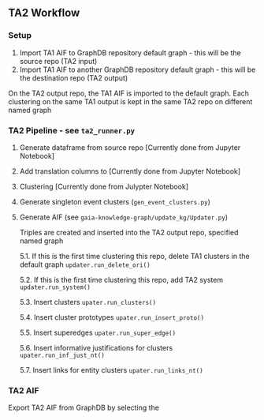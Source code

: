 ## TA2 Workflow
### Setup
1. Import TA1 AIF to GraphDB repository default graph - this will be the source repo (TA2 input)
2. Import TA1 AIF to another GraphDB repository default graph - this will be the destination repo (TA2 output)

On the TA2 output repo, the TA1 AIF is imported to the default graph.
Each clustering on the same TA1 output is kept in the same TA2 repo on different named graph

### TA2 Pipeline - see `ta2_runner.py`
1. Generate dataframe from source repo [Currently done from Jupyter Notebook]
2. Add translation columns to  [Currently done from Jupyter Notebook]
3. Clustering [Currently done from Julypter Notebook]
4. Generate singleton event clusters (`gen_event_clusters.py`)
5. Generate AIF (see `gaia-knowledge-graph/update_kg/Updater.py`)

    Triples are created and inserted into the TA2 output repo, specified named graph
    
    5.1. If this is the first time clustering this repo, delete TA1 clusters in the default graph
    ```updater.run_delete_ori()```
    
    5.2. If this is the first time clustering this repo, add TA2 system
    ```updater.run_system()```
    
    5.3. Insert clusters
    ```upater.run_clusters()```
    
    5.4. Insert cluster prototypes
    ```upater.run_insert_proto()```
    
    5.5. Insert superedges
    ```upater.run_super_edge()```
    
    5.6. Insert informative justifications for clusters
    ```upater.run_inf_just_nt()```
    
    5.7. Insert links for entity clusters
    ```upater.run_links_nt()```

### TA2 AIF
Export TA2 AIF from GraphDB by selecting the 